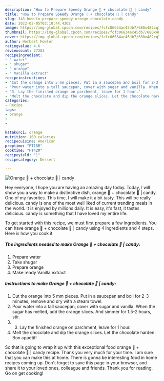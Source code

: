 ```yaml
---
description: "How to Prepare Speedy Orange 🍊 + chocolate 🍫 | candy"
title: "How to Prepare Speedy Orange 🍊 + chocolate 🍫 | candy"
slug: 343-how-to-prepare-speedy-orange-chocolate-candy
date: 2022-02-05T03:10:44.430Z
image: https://img-global.cpcdn.com/recipes/fcfc06634ac45db7/680x482cq70/orange-chocolate-candy-recipe-main-photo.jpg
thumbnail: https://img-global.cpcdn.com/recipes/fcfc06634ac45db7/680x482cq70/orange-chocolate-candy-recipe-main-photo.jpg
cover: https://img-global.cpcdn.com/recipes/fcfc06634ac45db7/680x482cq70/orange-chocolate-candy-recipe-main-photo.jpg
author: Herbert Fowler
ratingvalue: 4.6
reviewcount: 27283
recipeingredient:
- " water"
- " shugar"
- " orange"
- " Vanilla extract"
recipeinstructions:
- "Cut the orange into 5 mm pieces. Put in a saucepan and boil for 2-3 minutes, remove and dry with a steam towel."
- "Pour water into a tall saucepan, cover with sugar and vanilla. When the sugar has melted, add the orange slices. And simmer for 1.5-2 hours, stir."
- "3. Lay the finished orange on parchment, leave for 1 hour."
- "Melt the chocolate and dip the orange slices. Let the chocolate harden. Bon appetit!"
categories:
- Recipe
tags:
- orange
- 
- 

katakunci: orange   
nutrition: 160 calories
recipecuisine: American
preptime: "PT15M"
cooktime: "PT42M"
recipeyield: "1"
recipecategory: Dessert

---
```



![Orange 🍊 + chocolate 🍫 | candy](https://img-global.cpcdn.com/recipes/fcfc06634ac45db7/680x482cq70/orange-chocolate-candy-recipe-main-photo.jpg)

Hey everyone, I hope you are having an amazing day today. Today, I will show you a way to make a distinctive dish, orange 🍊 + chocolate 🍫 | candy. One of my favorites. This time, I will make it a bit tasty. This will be really delicious.
 candy is one of the most well liked of current trending meals in the world. It is enjoyed by millions daily. It is easy, it's fast, it tastes delicious.  candy is something that I have loved my entire life.




To get started with this recipe, we must first prepare a few ingredients. You can have orange 🍊 + chocolate 🍫 | candy using 4 ingredients and 4 steps. Here is how you cook it.

<!--inarticleads1-->

##### The ingredients needed to make Orange 🍊 + chocolate 🍫 | candy:

1. Prepare  water
1. Take  shugar
1. Prepare  orange
1. Make ready  Vanilla extract




<!--inarticleads2-->

##### Instructions to make Orange 🍊 + chocolate 🍫 | candy:

1. Cut the orange into 5 mm pieces. Put in a saucepan and boil for 2-3 minutes, remove and dry with a steam towel.
1. Pour water into a tall saucepan, cover with sugar and vanilla. When the sugar has melted, add the orange slices. And simmer for 1.5-2 hours, stir.
1. 3. Lay the finished orange on parchment, leave for 1 hour.
1. Melt the chocolate and dip the orange slices. Let the chocolate harden. Bon appetit!




So that is going to wrap it up with this exceptional food orange 🍊 + chocolate 🍫 | candy recipe. Thank you very much for your time. I am sure that you can make this at home. There is gonna be interesting food in home recipes coming up. Don't forget to save this page in your browser, and share it to your loved ones, colleague and friends. Thank you for reading. Go on get cooking!
